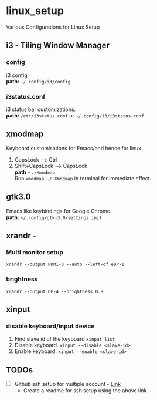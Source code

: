 # linux_setup
Various Configurations for Linux Setup

## i3 - Tiling Window Manager   
### config
i3 config   
**path:**  `~/.config/i3/config `
### i3status.conf
i3 status bar customizations.   
**path:** `/etc/i3status.conf` or `~/.config/i3/i3status.conf`
	
## xmodmap 
Keyboard customisations for Emacs/and hence for linux. 
1. CapsLock --> Ctrl 
2. Shift+CapsLock --> CapsLock   
**path** - `./Xmodmap`  
Run `xmodmap ~/.Xmodmap` in terminal for immediate effect. 
	
## gtk3.0
Emacs like keybindings for Google Chrome.   
**path:**  `~/.config/gtk-3.0/settings.init`  

## xrandr - 
### Multi monitor setup
`xrandr --output HDMI-0 --auto --left-of eDP-1`

### brightness 
`xrandr --output DP-4 --brightness 0.8`

## xinput 
### disable keyboard/input device
1. Find slave id of the keyboard `xinput list`
2. Disable keyboard. `xinput --disable <slave-id>`
3. Enable keyboard. `xinput --enable <slave-id>`

## TODOs
- [ ] Github ssh setup for multiple account - [Link](https://www.freecodecamp.org/news/manage-multiple-github-accounts-the-ssh-way-2dadc30ccaca/)
	- Create a readme for ssh setup using the above link.
